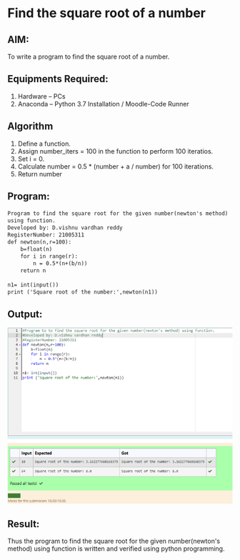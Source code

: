 # Find the square root of a number

## AIM:
To write a program to find the square root of a number.

## Equipments Required:
1. Hardware – PCs
2. Anaconda – Python 3.7 Installation / Moodle-Code Runner

## Algorithm
1. Define a function.
2. Assign number_iters = 100 in the function to perform 100 iteratios.
3. Set i = 0.
4. Calculate  number = 0.5 * (number + a / number) for 100 iterations.
5. Return number

## Program:
~~~
Program to find the square root for the given number(newton's method) using function.
Developed by: D.vishnu vardhan reddy
RegisterNumber: 21005311 
def newton(n,r=100):
    b=float(n)
    for i in range(r):
        n = 0.5*(n+(b/n))
    return n

n1= int(input())
print ('Square root of the number:',newton(n1))
~~~

## Output:
![OUTPUT](/IMAGES/image4.png)


## Result:
Thus the program to find the square root for the given number(newton's method) using function is written and verified using python programming.
